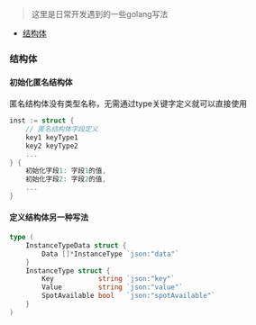 

>  这里是日常开发遇到的一些golang写法



* [结构体](#结构体)





### 结构体

#### 初始化匿名结构体

匿名结构体没有类型名称，无需通过type关键字定义就可以直接使用

```go
inst := struct {
	// 匿名结构体字段定义
	key1 keyType1
	key2 keyType2
	...
} {
	初始化字段1: 字段1的值,
	初始化字段2: 字段2的值,
	...
}
```

#### 定义结构体另一种写法

```go
type (
	InstanceTypeData struct {
		Data []*InstanceType `json:"data"`
	}
	InstanceType struct {
		Key           string `json:"key"`
		Value         string `json:"value"`
		SpotAvailable bool   `json:"spotAvailable"`
	}
)
```

